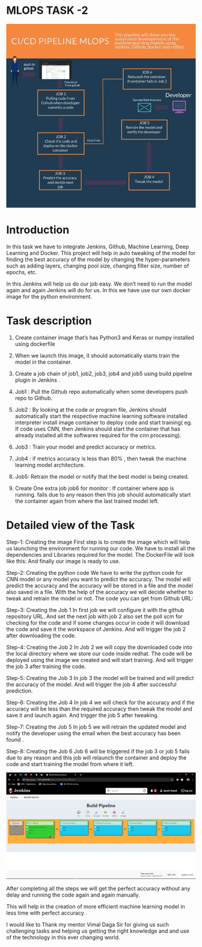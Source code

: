 # MLOPS TASK -2
![This is the Flow of Pipeline](download.jpg)

# Introduction

In this task we have to integrate Jenkins, Github, Machine Learning, Deep Learning  and Docker.
This project will help in auto tweaking of the model for finding the best accuracy of the model by changing the hyper-parameters such as adding layers, changing pool size, changing filter size, number of epochs, etc.

In this Jenkins will help us do our job easy. We don’t need to run the model again and again Jenkins will do for us.
In this we have use our own docker image for the python environment.
 
# Task description

1.	Create container image that’s has Python3 and Keras or numpy  installed  using dockerfile 

2.	When we launch this image, it should automatically starts train the model in the container.

3.	Create a job chain of job1, job2, job3, job4 and job5 using build pipeline plugin in Jenkins .

4.	 Job1 : Pull  the Github repo automatically when some developers push repo to Github.

5.	 Job2 : By looking at the code or program file, Jenkins should automatically start the respective machine learning software installed interpreter install image container to deploy code  and start training( eg. If code uses CNN, then Jenkins should start the container that has already installed all the softwares required for the cnn processing).

6.	Job3 : Train your model and predict accuracy or metrics.

7.	Job4 : if metrics accuracy is less than 80%  , then tweak the machine learning model architecture.

8.	Job5: Retrain the model or notify that the best model is being created.

9.	Create One extra job job6 for monitor : If container where app is running. fails due to any reason then this job should    automatically start the container again from where the last trained model left.


# Detailed view of the Task

Step-1: Creating the image
First  step is to create the image which will help us launching the environment for running our code.
We have to install all the dependencies and Libraries required for the model.
The DockerFile will look like this:
And finally our image is ready to use.

Step-2: Creating the python code
We have to write the python code for CNN model or any model you want to predict the accuracy.
The model will predict the accuracy and the accuracy will be stored in a file and the model also saved in a file.
With the help of the accuracy we will decide whether to tweak and retrain the model or not.
The code you can get from Github URL:

Step-3: Creating the Job 1
In first job we will configure it with the github repository URL.
And set the next job with job 2 also set the poll scm for checking for the code and if some changes occur in code it will download the code and save it the workspace of Jenkins.
And will trigger the job 2 after downloading the code.

Step-4: Creating the Job 2
In Job 2 we will copy the downloaded code into the local directory where we store our code inside redhat.
The code will be deployed using the image we created and will start training.
And will trigger the job 3 after training  the code.

Step-5: Creating the Job 3
In job 3 the model will be trained and will predict the accuracy of the model.
And will trigger the job 4 after successful prediction.

Step-6: Creating the Job 4
In job 4 we will check for the accuracy and if the accuracy will be less than the required accuracy then tweak the model and save it and launch again.
And trigger the job 5 after tweaking.

Step-7: Creating the Job 5
In job 5 we will retrain the updated  model and notify the developer using the email when the best accuracy has been found .

Step-8: Creating the Job 6 
Job 6 will be triggered if the job 3 or job 5 fails due to any reason and this job will relaunch the container and  deploy the code and start training the model from where it left.

![This is the Flow of Pipeline](Screenshot.jpg)

After completing all the steps we will get the perfect accuracy without any delay and running the code again and again manually.

This will help in the creation of more efficient  machine learning model in less time with perfect accuracy .

I would like to Thank my mentor Vimal Daga Sir for giving us such challenging tasks and helping us getting the right knowledge and and use of the technology in this ever changing world. 
